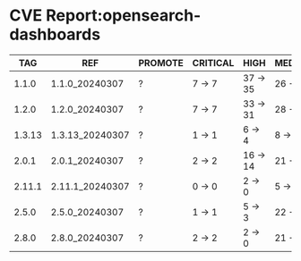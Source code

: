 # CVE Report:opensearch-dashboards
|  TAG   |       REF       | PROMOTE | CRITICAL |   HIGH   |  MEDIUM  |  LOW   | UNKNOWN |
|--------|-----------------|---------|----------|----------|----------|--------|---------|
| 1.1.0  | 1.1.0_20240307  | ?       | 7 -> 7   | 37 -> 35 | 26 -> 23 | 4 -> 3 | 0 -> 0  |
| 1.2.0  | 1.2.0_20240307  | ?       | 7 -> 7   | 33 -> 31 | 28 -> 25 | 4 -> 3 | 0 -> 0  |
| 1.3.13 | 1.3.13_20240307 | ?       | 1 -> 1   | 6 -> 4   | 8 -> 5   | 3 -> 2 | 0 -> 0  |
| 2.0.1  | 2.0.1_20240307  | ?       | 2 -> 2   | 16 -> 14 | 21 -> 18 | 2 -> 1 | 0 -> 0  |
| 2.11.1 | 2.11.1_20240307 | ?       | 0 -> 0   | 2 -> 0   | 5 -> 2   | 1 -> 0 | 0 -> 0  |
| 2.5.0  | 2.5.0_20240307  | ?       | 1 -> 1   | 5 -> 3   | 22 -> 19 | 1 -> 0 | 0 -> 0  |
| 2.8.0  | 2.8.0_20240307  | ?       | 2 -> 2   | 2 -> 0   | 21 -> 18 | 1 -> 0 | 0 -> 0  |
